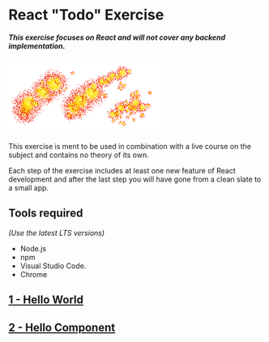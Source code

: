 # React "Todo" Exercise

***This exercise focuses on React and will not cover any backend implementation.***

![sparks](images/sparks.png)

This exercise is ment to be used in combination with a live course on the subject and contains no theory of its own.

Each step of the exercise includes at least one new feature of React development and after the last step you will have gone from a clean slate to a small app.

## Tools required
*(Use the latest LTS versions)*
- Node.js
- npm
- Visual Studio Code.
- Chrome

## [1 - Hello World](1%20-%20Hello%20World)

## [2 - Hello Component](2%20-%20Hello%20Component)